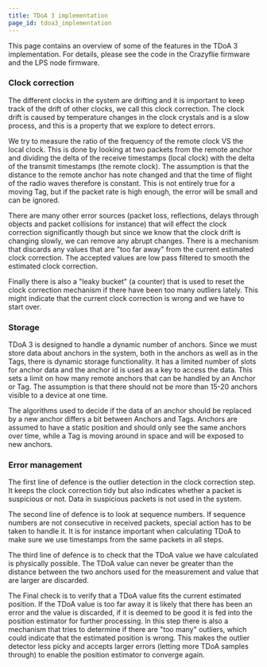 ```yaml
---
title: TDoA 3 implementation
page_id: tdoa3_implementation
---
```



This page contains an overview of some of the features in the TDoA 3
implementation. For details, please see the code in the Crazyflie
firmware and the LPS node firmware.

### Clock correction

The different clocks in the system are drifting and it is important to
keep track of the drift of other clocks, we call this clock correction.
The clock drift is caused by temperature changes in the clock crystals
and is a slow process, and this is a property that we explore to detect
errors.

We try to measure the ratio of the frequency of the remote clock VS the
local clock. This is done by looking at two packets from the remote
anchor and dividing the delta of the receive timestamps (local clock)
with the delta of the transmit timestamps (the remote clock). The
assumption is that the distance to the remote anchor has note changed
and that the time of flight of the radio waves therefore is constant.
This is not entirely true for a moving Tag, but if the packet rate is
high enough, the error will be small and can be ignored.

There are many other error sources (packet loss, reflections, delays
through objects and packet collisions for instance) that will effect the
clock correction significantly though but since we know that the clock
drift is changing slowly, we can remove any abrupt changes. There is a
mechanism that discards any values that are \"too far away\" from the
current estimated clock correction. The accepted values are low pass
filtered to smooth the estimated clock correction.

Finally there is also a \"leaky bucket\" (a counter) that is used to
reset the clock correction mechanism if there have been too many
outliers lately. This might indicate that the current clock correction
is wrong and we have to start over.

### Storage

TDoA 3 is designed to handle a dynamic number of anchors. Since we must
store data about anchors in the system, both in the anchors as well as
in the Tags, there is dynamic storage functionality. It has a limited
number of slots for anchor data and the anchor id is used as a key to
access the data. This sets a limit on how many remote anchors that can
be handled by an Anchor or Tag. The assumption is that there should not
be more than 15-20 anchors visible to a device at one time.

The algorithms used to decide if the data of an anchor should be
replaced by a new anchor differs a bit between Anchors and Tags. Anchors
are assumed to have a static position and should only see the same
anchors over time, while a Tag is moving around in space and will be
exposed to new anchors.

### Error management

The first line of defence is the outlier detection in the clock
correction step. It keeps the clock correction tidy but also indicates
whether a packet is suspicious or not. Data in suspicious packets is not
used in the system.

The second line of defence is to look at sequence numbers. If sequence
numbers are not consecutive in received packets, special action has to
be taken to handle it. It is for instance important when calculating
TDoA to make sure we use timestamps from the same packets in all steps.

The third line of defence is to check that the TDoA value we have
calculated is physically possible. The TDoA value can never be greater
than the distance between the two anchors used for the measurement and
value that are larger are discarded.

The Final check is to verify that a TDoA value fits the current
estimated position. If the TDoA value is too far away it is likely that
there has been an error and the value is discarded, if it is deemed to
be good it is fed into the position estimator for further processing. In
this step there is also a mechanism that tries to determine if there are
\"too many\" outliers, which could indicate that the estimated position
is wrong. This makes the outlier detector less picky and accepts larger
errors (letting more TDoA samples through) to enable the position
estimator to converge again.
